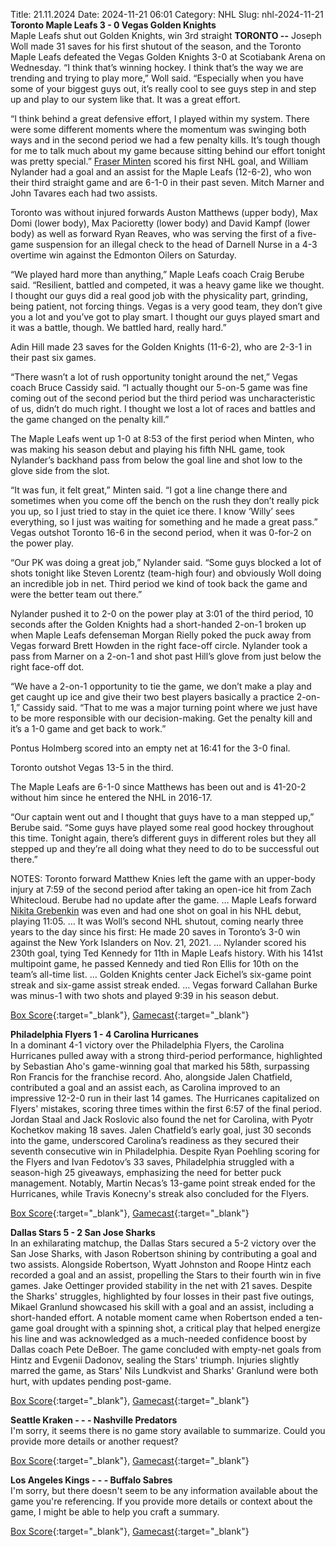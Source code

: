 Title: 21.11.2024
Date: 2024-11-21 06:01
Category: NHL 
Slug: nhl-2024-11-21 
**Toronto Maple Leafs 3 - 0 Vegas Golden Knights**  
Maple Leafs shut out Golden Knights, win 3rd straight
 **TORONTO --** <forge-entity title="Joseph Woll" slug="joseph-woll-8479361" code="player">Joseph Woll</forge-entity> made 31 saves for his first shutout of the season, and the Toronto Maple Leafs defeated the Vegas Golden Knights 3-0 at Scotiabank Arena on Wednesday. 
“I think that’s winning hockey. I think that’s the way we are trending and trying to play more,” Woll said. “Especially when you have some of your biggest guys out, it’s really cool to see guys step in and step up and play to our system like that. It was a great effort.

“I think behind a great defensive effort, I played within my system. There were some different moments where the momentum was swinging both ways and in the second period we had a few penalty kills. It’s tough though for me to talk much about my game because sitting behind our effort tonight was pretty special.” 
[Fraser Minten](https://www.nhl.com/mapleleafs/player/fraser-minten-8483489) scored his first NHL goal, and <forge-entity title="William Nylander" slug="william-nylander-8477939" code="player">William Nylander</forge-entity> had a goal and an assist for the Maple Leafs (12-6-2), who won their third straight game and are 6-1-0 in their past seven. <forge-entity title="Mitch Marner" slug="mitchell-marner-8478483" code="player">Mitch Marner</forge-entity> and <forge-entity title="John Tavares" slug="john-tavares-8475166" code="player">John Tavares</forge-entity> each had two assists.

Toronto was without injured forwards <forge-entity title="Auston Matthews" slug="auston-matthews-8479318" code="player">Auston Matthews</forge-entity> (upper body), <forge-entity title="Max Domi" slug="max-domi-8477503" code="player">Max Domi</forge-entity> (lower body), <forge-entity title="Max Pacioretty" slug="max-pacioretty-8474157" code="player">Max Pacioretty</forge-entity> (lower body) and <forge-entity title="David Kampf" slug="david-kampf-8480144" code="player">David Kampf</forge-entity> (lower body) as well as forward <forge-entity title="Ryan Reaves" slug="ryan-reaves-8471817" code="player">Ryan Reaves</forge-entity>, who was serving the first of a five-game suspension for an illegal check to the head of <forge-entity title="Darnell Nurse" slug="darnell-nurse-8477498" code="player">Darnell Nurse</forge-entity> in a 4-3 overtime win against the Edmonton Oilers on Saturday.

“We played hard more than anything,” Maple Leafs coach Craig Berube said. “Resilient, battled and competed, it was a heavy game like we thought. I thought our guys did a real good job with the physicality part, grinding, being patient, not forcing things. Vegas is a very good team, they don’t give you a lot and you’ve got to play smart. I thought our guys played smart and it was a battle, though. We battled hard, really hard.”

<forge-entity title="Adin Hill" slug="adin-hill-8478499" code="player">Adin Hill</forge-entity> made 23 saves for the Golden Knights (11-6-2), who are 2-3-1 in their past six games.

“There wasn’t a lot of rush opportunity tonight around the net,” Vegas coach Bruce Cassidy said. “I actually thought our 5-on-5 game was fine coming out of the second period but the third period was uncharacteristic of us, didn’t do much right. I thought we lost a lot of races and battles and the game changed on the penalty kill.”

The Maple Leafs went up 1-0 at 8:53 of the first period when Minten, who was making his season debut and playing his fifth NHL game, took Nylander’s backhand pass from below the goal line and shot low to the glove side from the slot.

“It was fun, it felt great,” Minten said. “I got a line change there and sometimes when you come off the bench on the rush they don’t really pick you up, so I just tried to stay in the quiet ice there. I know ‘Willy’ sees everything, so I just was waiting for something and he made a great pass.” 
Vegas outshot Toronto 16-6 in the second period, when it was 0-for-2 on the power play.

“Our PK was doing a great job,” Nylander said. “Some guys blocked a lot of shots tonight like <forge-entity title="Steven Lorentz" slug="steven-lorentz-8478904" code="player">Steven Lorentz</forge-entity> (team-high four) and obviously Woll doing an incredible job in net. Third period we kind of took back the game and were the better team out there.”

Nylander pushed it to 2-0 on the power play at 3:01 of the third period, 10 seconds after the Golden Knights had a short-handed 2-on-1 broken up when Maple Leafs defenseman <forge-entity title="Morgan Rielly" slug="morgan-rielly-8476853" code="player">Morgan Rielly</forge-entity> poked the puck away from Vegas forward <forge-entity title="Brett Howden" slug="brett-howden-8479353" code="player">Brett Howden</forge-entity> in the right face-off circle. Nylander took a pass from Marner on a 2-on-1 and shot past Hill’s glove from just below the right face-off dot.

“We have a 2-on-1 opportunity to tie the game, we don’t make a play and get caught up ice and give their two best players basically a practice 2-on-1,” Cassidy said. “That to me was a major turning point where we just have to be more responsible with our decision-making. Get the penalty kill and it’s a 1-0 game and get back to work.”

<forge-entity title="Pontus Holmberg" slug="pontus-holmberg-8480995" code="player">Pontus Holmberg</forge-entity> scored into an empty net at 16:41 for the 3-0 final.

Toronto outshot Vegas 13-5 in the third.

The Maple Leafs are 6-1-0 since Matthews has been out and is 41-20-2 without him since he entered the NHL in 2016-17.

“Our captain went out and I thought that guys have to a man stepped up,” Berube said. “Some guys have played some real good hockey throughout this time. Tonight again, there’s different guys in different roles but they all stepped up and they’re all doing what they need to do to be successful out there.”

NOTES: Toronto forward <forge-entity title="Matthew Knies" slug="matthew-knies-8482720" code="player">Matthew Knies</forge-entity> left the game with an upper-body injury at 7:59 of the second period after taking an open-ice hit from <forge-entity title="Zach Whitecloud" slug="zach-whitecloud-8480727" code="player">Zach Whitecloud</forge-entity>. Berube had no update after the game. … Maple Leafs forward [Nikita Grebenkin](https://www.nhl.com/mapleleafs/player/nikita-grebenkin-8483733) was even and had one shot on goal in his NHL debut, playing 11:05. … It was Woll’s second NHL shutout, coming nearly three years to the day since his first: He made 20 saves in Toronto’s 3-0 win against the New York Islanders on Nov. 21, 2021. … Nylander scored his 230th goal, tying <forge-entity title="Ted Kennedy" slug="ted-kennedy-8447166" code="player">Ted Kennedy</forge-entity> for 11th in Maple Leafs history. With his 141st multipoint game, he passed Kennedy and tied Ron Ellis for 10th on the team’s all-time list. … Golden Knights center <forge-entity title="Jack Eichel" slug="jack-eichel-8478403" code="player">Jack Eichel</forge-entity>’s six-game point streak and six-game assist streak ended. … Vegas forward <forge-entity title="Callahan Burke" slug="callahan-burke-8482250" code="player">Callahan Burke</forge-entity> was minus-1 with two shots and played 9:39 in his season debut. 

[Box Score](/gamecenter/vgk-vs-tor/2024/11/20/2024020301){:target="_blank"}, [Gamecast](https://www.nhl.com/news/vegas-golden-knights-toronto-maple-leafs-game-recap-november-20){:target="_blank"}<br>

**Philadelphia Flyers 1 - 4 Carolina Hurricanes**  
In a dominant 4-1 victory over the Philadelphia Flyers, the Carolina Hurricanes pulled away with a strong third-period performance, highlighted by Sebastian Aho's game-winning goal that marked his 58th, surpassing Ron Francis for the franchise record. Aho, alongside Jalen Chatfield, contributed a goal and an assist each, as Carolina improved to an impressive 12-2-0 run in their last 14 games. The Hurricanes capitalized on Flyers' mistakes, scoring three times within the first 6:57 of the final period. Jordan Staal and Jack Roslovic also found the net for Carolina, with Pyotr Kochetkov making 18 saves. Jalen Chatfield’s early goal, just 30 seconds into the game, underscored Carolina’s readiness as they secured their seventh consecutive win in Philadelphia. Despite Ryan Poehling scoring for the Flyers and Ivan Fedotov’s 33 saves, Philadelphia struggled with a season-high 25 giveaways, emphasizing the need for better puck management. Notably, Martin Necas’s 13-game point streak ended for the Hurricanes, while Travis Konecny's streak also concluded for the Flyers. 

[Box Score](/gamecenter/car-vs-phi/2024/11/20/2024020302){:target="_blank"}, [Gamecast](https://www.nhl.com/news/carolina-hurricanes-philadelphia-flyers-game-recap-november-20){:target="_blank"}<br>

**Dallas Stars 5 - 2 San Jose Sharks**  
In an exhilarating matchup, the Dallas Stars secured a 5-2 victory over the San Jose Sharks, with Jason Robertson shining by contributing a goal and two assists. Alongside Robertson, Wyatt Johnston and Roope Hintz each recorded a goal and an assist, propelling the Stars to their fourth win in five games. Jake Oettinger provided stability in the net with 21 saves. Despite the Sharks' struggles, highlighted by four losses in their past five outings, Mikael Granlund showcased his skill with a goal and an assist, including a short-handed effort. A notable moment came when Robertson ended a ten-game goal drought with a spinning shot, a critical play that helped energize his line and was acknowledged as a much-needed confidence boost by Dallas coach Pete DeBoer. The game concluded with empty-net goals from Hintz and Evgenii Dadonov, sealing the Stars' triumph. Injuries slightly marred the game, as Stars' Nils Lundkvist and Sharks' Granlund were both hurt, with updates pending post-game. 

[Box Score](/gamecenter/sjs-vs-dal/2024/11/20/2024020303){:target="_blank"}, [Gamecast](https://www.nhl.com/news/san-jose-sharks-dallas-stars-game-recap-november-20){:target="_blank"}<br>

**Seattle Kraken - - - Nashville Predators**  
I'm sorry, it seems there is no game story available to summarize. Could you provide more details or another request? 

[Box Score](/gamecenter/nsh-vs-sea/2024/11/20/2024020304){:target="_blank"}, [Gamecast](https://www.nhl.com/news/nashville-predators-seattle-kraken-game-recap-november-20){:target="_blank"}<br>

**Los Angeles Kings - - - Buffalo Sabres**  
I'm sorry, but there doesn't seem to be any information available about the game you're referencing. If you provide more details or context about the game, I might be able to help you craft a summary. 

[Box Score](/gamecenter/buf-vs-lak/2024/11/20/2024020305){:target="_blank"}, [Gamecast](https://www.nhl.com/news/buffalo-sabres-los-angeles-kings-game-recap-november-20){:target="_blank"}<br>

